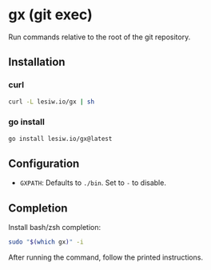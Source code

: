 # gx (git exec)

Run commands relative to the root of the git repository.

## Installation

### curl

```sh
curl -L lesiw.io/gx | sh
```

### go install

```sh
go install lesiw.io/gx@latest
```

## Configuration

* `GXPATH`: Defaults to `./bin`. Set to `-` to disable.

## Completion

Install bash/zsh completion:

```sh
sudo "$(which gx)" -i
```

After running the command, follow the printed instructions.
